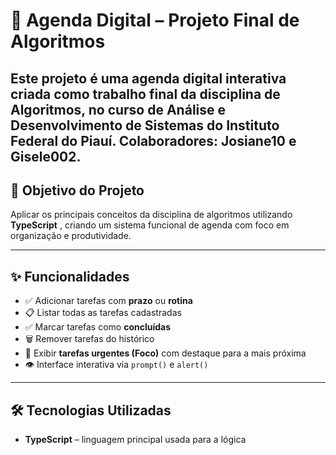 # 📅 Agenda Digital – Projeto Final de Algoritmos

Este projeto é uma **agenda digital interativa** criada como trabalho final da disciplina de **Algoritmos**, no curso de Análise e Desenvolvimento de Sistemas do Instituto Federal do Piauí.
Colaboradores: Josiane10 e Gisele002.
---

## 🧠 Objetivo do Projeto

Aplicar os principais conceitos da disciplina de algoritmos utilizando **TypeScript** , criando um sistema funcional de agenda com foco em organização e produtividade.

---

## ✨ Funcionalidades

- ✅ Adicionar tarefas com **prazo** ou **rotina**
- 📋 Listar todas as tarefas cadastradas
- ✅ Marcar tarefas como **concluídas**
- 🗑️ Remover tarefas do histórico
- 🎯 Exibir **tarefas urgentes (Foco)** com destaque para a mais próxima
- 👁️ Interface interativa via `prompt()` e `alert()`

---

## 🛠 Tecnologias Utilizadas

- **TypeScript** – linguagem principal usada para a lógica

